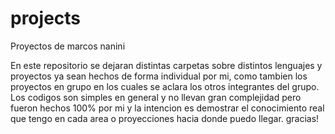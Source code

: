 # projects
Proyectos de marcos nanini

En este repositorio se dejaran distintas carpetas sobre distintos lenguajes
y proyectos ya sean hechos de forma individual por mi, como tambien los proyectos en grupo
en los cuales se aclara los otros integrantes del grupo. 
Los codigos son simples en general y no llevan gran complejidad pero fueron hechos 100% por mi y
la intencion es demostrar el conocimiento real que tengo en cada area o proyecciones hacia donde puedo llegar.
gracias!
